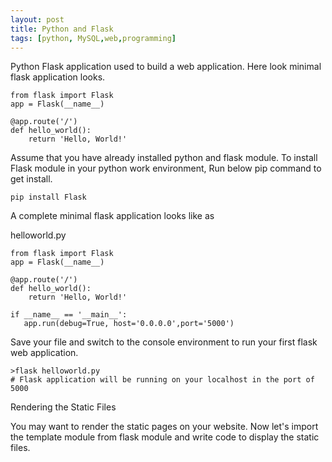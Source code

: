 ```yaml
---
layout: post
title: Python and Flask  
tags: [python, MySQL,web,programming]
---
```


Python Flask application used to build a web application. Here look minimal flask application looks.

~~~
from flask import Flask
app = Flask(__name__)

@app.route('/')
def hello_world():
    return 'Hello, World!'
~~~

Assume that you have already installed python and flask module. To install Flask module in your python work environment, Run below pip command to get install.

~~~
pip install Flask
~~~

A complete minimal flask application looks like as 

helloworld.py

~~~
from flask import Flask
app = Flask(__name__)

@app.route('/')
def hello_world():
    return 'Hello, World!'

if __name__ == '__main__': 
   app.run(debug=True, host='0.0.0.0',port='5000')
~~~

Save your file and switch to the console environment to run your first flask web application.

~~~
>flask helloworld.py
# Flask application will be running on your localhost in the port of 5000
~~~

Rendering the Static Files

You may want to render the static pages on your website. Now let's import the template module from flask module and write code to display the static files.